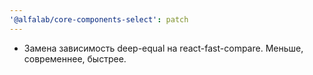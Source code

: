 ```yaml
---
'@alfalab/core-components-select': patch
---
```


   - Замена зависимость deep-equal на react-fast-compare. Меньше, современнее, быстрее.
